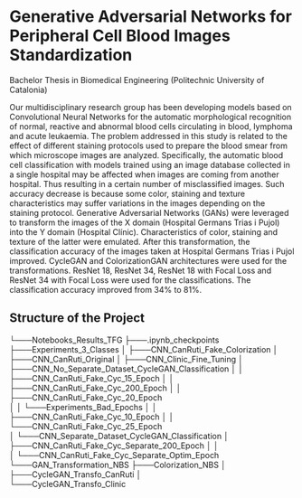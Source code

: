 # Generative Adversarial Networks for Peripheral Cell Blood Images Standardization

Bachelor Thesis in Biomedical Engineering (Politechnic University of Catalonia)

Our multidisciplinary research group has been developing
models based on Convolutional Neural Networks for the
automatic morphological recognition of normal, reactive and
abnormal blood cells circulating in blood, lymphoma and acute
leukaemia.
The problem addressed in this study is related to the effect of
different staining protocols used to prepare the blood smear from
which microscope images are analyzed. Specifically, the
automatic blood cell classification with models trained using an
image database collected in a single hospital may be affected
when images are coming from another hospital. Thus resulting in
a certain number of misclassified images. Such accuracy decrease
is because some color, staining and texture characteristics may
suffer variations in the images depending on the staining protocol.
Generative Adversarial Networks (GANs) were leveraged to
transform the images of the X domain (Hospital Germans Trias i
Pujol) into the Y domain (Hospital Clínic). Characteristics of
color, staining and texture of the latter were emulated. After this
transformation, the classification accuracy of the images taken at
Hospital Germans Trias i Pujol improved. CycleGAN and
ColorizationGAN architectures were used for the transformations.
ResNet 18, ResNet 34, ResNet 18 with Focal Loss and ResNet 34
with Focal Loss were used for the classifications. The
classification accuracy improved from 34% to 81%.

## Structure of the Project

└───Notebooks_Results_TFG
    ├───.ipynb_checkpoints
    ├───Experiments_3_Classes
    │   ├───CNN_CanRuti_Fake_Colorization
    │   ├───CNN_CanRuti_Original 
    │   ├───CNN_Clinic_Fine_Tuning
    │   ├───CNN_No_Separate_Dataset_CycleGAN_Classification
    │   │   ├───CNN_CanRuti_Fake_Cyc_15_Epoch 
    │   │   ├───CNN_CanRuti_Fake_Cyc_200_Epoch
    │   │   ├───CNN_CanRuti_Fake_Cyc_20_Epoch  
    │   │   └───Experiments_Bad_Epochs
    │   │       ├───CNN_CanRuti_Fake_Cyc_10_Epoch 
    │   │       └───CNN_CanRuti_Fake_Cyc_25_Epoch      
    │   └───CNN_Separate_Dataset_CycleGAN_Classification
    │       ├───CNN_CanRuti_Fake_Cyc_Separate_200_Epoch
    │       │  
    │       └───CNN_CanRuti_Fake_Cyc_Separate_Optim_Epoch   
    └───GAN_Transformation_NBS
        ├───Colorization_NBS
        │   
        ├───CycleGAN_Transfo_CanRuti
        │   
        └───CycleGAN_Transfo_Clinic
            
